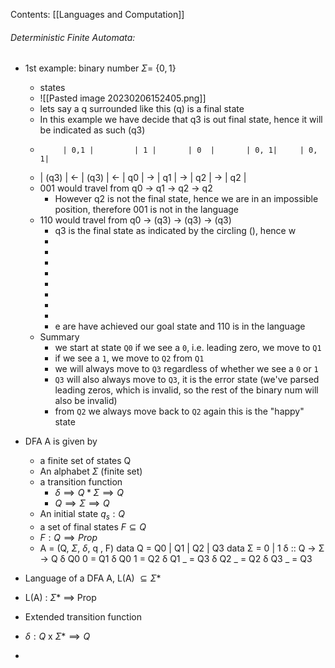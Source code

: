 Contents:
[[Languages and Computation]]

###### Deterministic Finite Automata:
- 1st example: binary number $\Sigma =$ {$0,1$}
	- states
	- ![[Pasted image 20230206152405.png]]
	- lets say a q surrounded like this (q) is a final state
	- In this example we have decide that q3 is out final state, hence it will be indicated as such (q3)
	-          | 0,1 |         | 1 |       | 0  |       | 0, 1|     | 0, 1| 
	- | (q3) | <- | (q3) | <- | q0 | -> | q1 | -> | q2 | -> | q2 |
	-  001 would travel from q0 -> q1 -> q2 -> q2
		- However q2 is not the final state, hence we are in an impossible position, therefore 001 is not in the language
	- 110 would travel from q0 -> (q3) -> (q3) -> (q3)
		- q3 is the final state as indicated by the circling (), hence w
		- 
		- 
		- 
		- 
		- 
		- 
		- 
		- 
		- e are have achieved our goal state and 110 is in the language
	- Summary
		- we start at state `Q0` if we see a `0`, i.e. leading zero, we move to `Q1` 
		- if we see a `1`, we move to `Q2` from `Q1` 
		- we will always move to `Q3` regardless of whether we see a `0` or `1` 
		- `Q3` will also always move to `Q3`, it is the error state (we've parsed leading zeros, which is invalid, so the rest of the binary num will also be invalid)
		- from `Q2` we always move back to `Q2` again this is the "happy" state


- DFA A is given by
	- a finite set of states Q
	- An alphabet $\Sigma$ (finite set)
	- a transition function
		- $\delta \implies Q *\Sigma \implies Q$ 
		- $Q \implies \Sigma \implies Q$ 
	- An initial state $q_s : Q$
	- a set of final states $F \subseteq Q$
	- $F : Q \implies Prop$
	- A = (Q, $\Sigma$, $\delta$, q , F)
	data Q = Q0 | Q1 | Q2 | Q3 
	data Σ = 0 | 1 
	δ :: Q -> Σ -> Q 
	δ Q0 0 = Q1 
	δ Q0 1 = Q2 
	δ Q1 _ = Q3 
	δ Q2 _ = Q2 
	δ Q3 _ = Q3

- Language of a DFA A, L(A) $\subseteq \Sigma$*
- L(A) : $\Sigma$* $\implies$ Prop
- Extended transition function
- $\delta : Q$ x $\Sigma* \implies Q$ 
- 
